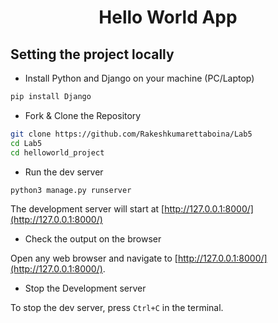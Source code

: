 <h1 align="center"> Hello World App </h1>

## Setting the project locally

- Install Python and Django on your machine (PC/Laptop)

```bash
pip install Django 
```
- Fork & Clone the Repository
```bash
git clone https://github.com/Rakeshkumarettaboina/Lab5
cd Lab5
cd helloworld_project
```


- Run the dev server

```bash
python3 manage.py runserver
```

The development server will start at [http://127.0.0.1:8000/](http://127.0.0.1:8000/)

- Check the output on the browser

Open any web browser and navigate to [http://127.0.0.1:8000/](http://127.0.0.1:8000/).

- Stop the Development server

To stop the dev server, press `Ctrl+C` in the terminal.
